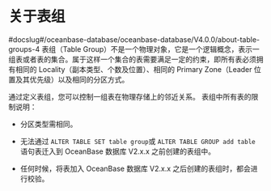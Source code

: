 # 关于表组
#docslug#/oceanbase-database/oceanbase-database/V4.0.0/about-table-groups-4
表组（Table Group）不是一个物理对象，它是一个逻辑概念，表示一组表或者表的集合。属于这样一个集合的表需要满足一定的约束，即所有表必须拥有相同的 Locality（副本类型、个数及位置）、相同的 Primary Zone（Leader 位置及其优先级）以及相同的分区方式。

通过定义表组，您可以控制一组表在物理存储上的邻近关系。
表组中所有表的限制说明：

* 分区类型需相同。

* 无法通过 `ALTER TABLE SET table group`或 `ALTER TABLE GROUP add table` 语句表迁入到 OceanBase 数据库 V2.x.x 之前创建的表组中。

* 任何时候，将表加入 OceanBase 数据库 V2.x.x 之后创建的表组时，都会进行校验。
